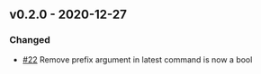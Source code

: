 ## v0.2.0 - 2020-12-27

### Changed
* [#22](https://github.com/miniscruff/changie/issues/22) Remove prefix argument in latest command is now a bool